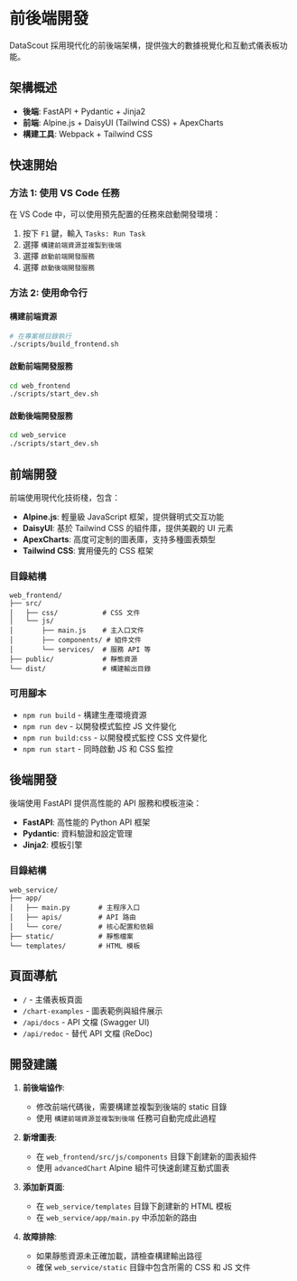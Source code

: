 # 前後端開發

DataScout 採用現代化的前後端架構，提供強大的數據視覺化和互動式儀表板功能。

## 架構概述

- **後端**: FastAPI + Pydantic + Jinja2
- **前端**: Alpine.js + DaisyUI (Tailwind CSS) + ApexCharts
- **構建工具**: Webpack + Tailwind CSS

## 快速開始

### 方法 1: 使用 VS Code 任務

在 VS Code 中，可以使用預先配置的任務來啟動開發環境：

1. 按下 `F1` 鍵，輸入 `Tasks: Run Task`
2. 選擇 `構建前端資源並複製到後端`
3. 選擇 `啟動前端開發服務`
4. 選擇 `啟動後端開發服務`

### 方法 2: 使用命令行

#### 構建前端資源

```bash
# 在專案根目錄執行
./scripts/build_frontend.sh
```

#### 啟動前端開發服務

```bash
cd web_frontend
./scripts/start_dev.sh
```

#### 啟動後端開發服務

```bash
cd web_service
./scripts/start_dev.sh
```

## 前端開發

前端使用現代化技術棧，包含：

- **Alpine.js**: 輕量級 JavaScript 框架，提供聲明式交互功能
- **DaisyUI**: 基於 Tailwind CSS 的組件庫，提供美觀的 UI 元素
- **ApexCharts**: 高度可定制的圖表庫，支持多種圖表類型
- **Tailwind CSS**: 實用優先的 CSS 框架

### 目錄結構

```
web_frontend/
├── src/
│   ├── css/           # CSS 文件
│   └── js/            
│       ├── main.js    # 主入口文件
│       ├── components/ # 組件文件
│       └── services/  # 服務 API 等
├── public/            # 靜態資源
└── dist/              # 構建輸出目錄
```

### 可用腳本

- `npm run build` - 構建生產環境資源
- `npm run dev` - 以開發模式監控 JS 文件變化
- `npm run build:css` - 以開發模式監控 CSS 文件變化
- `npm run start` - 同時啟動 JS 和 CSS 監控

## 後端開發

後端使用 FastAPI 提供高性能的 API 服務和模板渲染：

- **FastAPI**: 高性能的 Python API 框架
- **Pydantic**: 資料驗證和設定管理
- **Jinja2**: 模板引擎

### 目錄結構

```
web_service/
├── app/
│   ├── main.py       # 主程序入口
│   ├── apis/         # API 路由
│   └── core/         # 核心配置和依賴
├── static/           # 靜態檔案
└── templates/        # HTML 模板
```

## 頁面導航

- `/` - 主儀表板頁面
- `/chart-examples` - 圖表範例與組件展示
- `/api/docs` - API 文檔 (Swagger UI)
- `/api/redoc` - 替代 API 文檔 (ReDoc)

## 開發建議

1. **前後端協作**:
   - 修改前端代碼後，需要構建並複製到後端的 static 目錄
   - 使用 `構建前端資源並複製到後端` 任務可自動完成此過程

2. **新增圖表**:
   - 在 `web_frontend/src/js/components` 目錄下創建新的圖表組件
   - 使用 `advancedChart` Alpine 組件可快速創建互動式圖表

3. **添加新頁面**:
   - 在 `web_service/templates` 目錄下創建新的 HTML 模板
   - 在 `web_service/app/main.py` 中添加新的路由

4. **故障排除**:
   - 如果靜態資源未正確加載，請檢查構建輸出路徑
   - 確保 `web_service/static` 目錄中包含所需的 CSS 和 JS 文件
